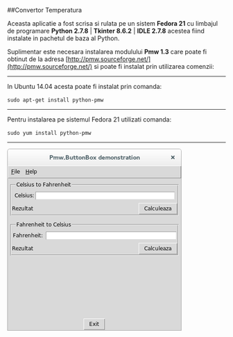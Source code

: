 ##Convertor Temperatura

Aceasta aplicatie a fost scrisa si rulata pe un sistem **Fedora 21**
cu limbajul de programare **Python 2.7.8** | **Tkinter 8.6.2** | **IDLE 2.7.8** acestea fiind instalate in pachetul de baza al Python.

Suplimentar este necesara instalarea modulului **Pmw 1.3** care poate fi obtinut de la adresa [http://pmw.sourceforge.net/](http://pmw.sourceforge.net/) si poate fi instalat prin utilizarea comenzii:

***
In Ubuntu 14.04 acesta poate fi instalat prin comanda:

    sudo apt-get install python-pmw
***
Pentru instalarea pe sistemul Fedora 21 utilizati comanda:

    sudo yum install python-pmw   
***

![imagine](img/img.png)